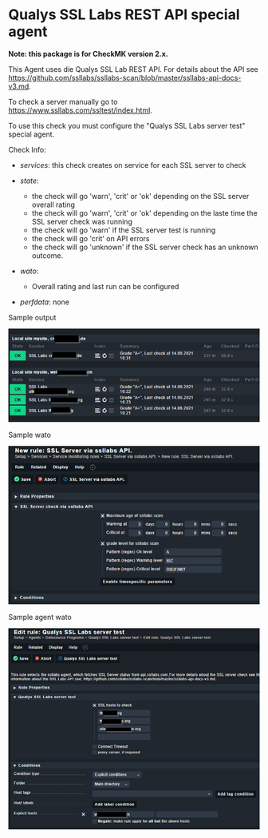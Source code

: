[PACKAGE]: ../../raw/master/mkp/agent_ssllabs-2.0.2-20240105.mkp "agent_ssllabs-2.0.2-20240105.mkp"
# Qualys SSL Labs REST API special agent

**Note: this package is for CheckMK version 2.x.**

This Agent uses die Qualys SSL Lab REST API.  For details about the API see https://github.com/ssllabs/ssllabs-scan/blob/master/ssllabs-api-docs-v3.md.
 
To check a server manually go to https://www.ssllabs.com/ssltest/index.html.

To use this check you must configure the "Qualys SSL Labs server test" special agent.

Check Info:

* *services*: this check creates on service for each SSL server to check
* *state*: 
    * the check will go 'warn', 'crit' or 'ok' depending on the SSL server overall rating
    * the check will go 'warn', 'crit' or 'ok' depending on the laste time the SSL server check was running
    * the check will go 'warn' if the SSL server test is running
    * the check will go 'crit' on API errors
    * the check will go 'unknown' if the SSL server check has an unknown outcome.

* *wato*:
    * Overall rating and last run can be configured

* *perfdata*: none 

Sample output

![Sample](/doc/sample.png?raw=true "sample [SHORT TITLE]")

Sample wato

![wato](/doc/wato-options.png?raw=true "wato [SHORT TITLE]")


Sample agent wato

![wato-agent](/doc/wato-options-agent.png?raw=true "wato agent [SHORT TITLE]")


